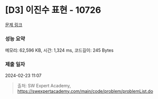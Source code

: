 # [D3] 이진수 표현 - 10726 

[문제 링크](https://swexpertacademy.com/main/code/problem/problemDetail.do?contestProbId=AXRSXf_a9qsDFAXS) 

### 성능 요약

메모리: 62,596 KB, 시간: 1,324 ms, 코드길이: 245 Bytes

### 제출 일자

2024-02-23 11:07



> 출처: SW Expert Academy, https://swexpertacademy.com/main/code/problem/problemList.do